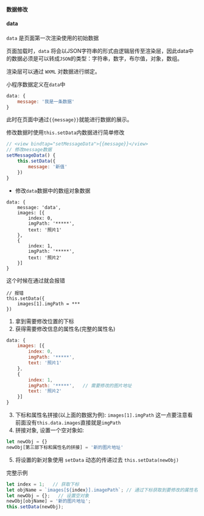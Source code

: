 #### 数据修改

#### data

`data` 是页面第一次渲染使用的初始数据

页面加载时，`data` 将会以JSON字符串的形式由逻辑层传至渲染层，因此data中的数据必须是可以转成`JSON`的类型：字符串，数字，布尔值，对象，数组。

渲染层可以通过 `WXML` 对数据进行绑定。

小程序数据定义在`data`中
``` js
data: {
    message: '我是一条数据'
}
```
此时在页面中通过`{{message}}`就能进行数据的展示。

修改数据时使用`this.setData`内数据进行简单修改
``` js
// <view bindtap="setMessageData">{{message}}</view>
// 修改message数据
setMessageData() {
    this.setData({
        message: '新值'
    })
}
```

- 修改`data`数据中的数组对象数据
``` data
data: {
    message: 'data',
    images: [{
        index: 0,
        imgPath: '*****',
        text: '照片1'
    },
    {
        index: 1,
        imgPath: '*****',
        text: '照片2'
    }]
}
```

这个时候在通过就会报错
```  
// 报错
this.setData({
    images[1].imgPath = ***
})
```

1. 拿到需要修改位置的下标
2. 获得需要修改信息的属性名(完整的属性名)
``` js
data: {
    images: [{
        index: 0,
        imgPath: '*****',
        text: '照片1'
    },
    {
        index: 1,
        imgPath: '*****',   // 需要修改的图片地址
        text: '照片2'
    }]
}
```
3. 下标和属性名拼接(以上面的数据为例):  `images[1].imgPath`  这一点要注意看 前面没有`this.data.images`直接就是`imgPath`
4. 拼接对象, 设置一个空对象如:
``` js
let newObj = {}
newObj[第三部下标和属性名的拼接] = '新的图片地址'
```
5. 将设置的新对象使用 `setData` 动态的传递过去 `this.setData(newObj)`

完整示例
``` js
let index = 1;   // 获取下标
let objName = `images[${index}].imagePath`; // 通过下标获取到要修改的属性名
let newObj = {};   // 设置空对象
newObj[objName] = '新的图片地址';
this.setData(newObj);
```
